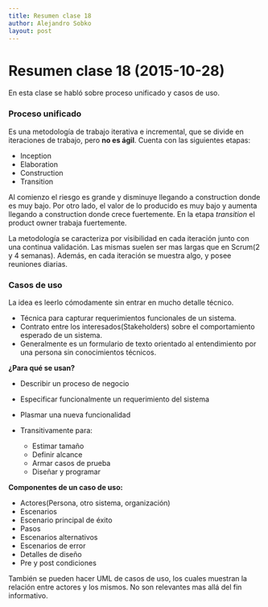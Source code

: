 ```yaml
---
title: Resumen clase 18
author: Alejandro Sobko
layout: post
---
```


Resumen clase 18 (2015-10-28)
==============================

En esta clase se habló sobre proceso unificado y casos de uso.
### Proceso unificado
Es una metodología de trabajo iterativa e incremental, que se divide en iteraciones de trabajo, pero **no es ágil**.
Cuenta con las siguientes etapas:

* Inception
* Elaboration
* Construction
* Transition

Al comienzo el riesgo es grande y disminuye llegando a construction donde es muy bajo. Por otro lado, el valor de lo producido es muy bajo y aumenta llegando a construction donde crece fuertemente.
En la etapa *transition* el product owner trabaja fuertemente.

La metodología se caracteriza por visibilidad en cada iteración junto con una continua validación. Las mismas suelen ser mas largas que en Scrum(2 y 4 semanas). Además, en cada iteración se muestra algo, y posee reuniones diarias.

### Casos de uso
La idea es leerlo cómodamente sin entrar en mucho detalle técnico.

* Técnica para capturar requerimientos funcionales de un sistema.
* Contrato entre los interesados(Stakeholders) sobre el comportamiento esperado de un sistema.
* Generalmente es un formulario de texto orientado al entendimiento por una persona sin conocimientos técnicos.

**¿Para qué se usan?**

* Describir un proceso de negocio
* Especificar funcionalmente un requerimiento del sistema
* Plasmar una nueva funcionalidad
* Transitivamente para:

	* Estimar tamaño
	* Definir alcance
	* Armar casos de prueba
	* Diseñar y programar

**Componentes de un caso de uso:**

* Actores(Persona, otro sistema, organización)
* Escenarios
* Escenario principal de éxito
* Pasos
* Escenarios alternativos
* Escenarios de error
* Detalles de diseño
* Pre y post condiciones

También se pueden hacer UML de casos de uso, los cuales muestran la relación entre actores y los mismos. No son relevantes mas allá del fin informativo.